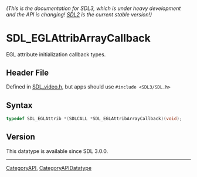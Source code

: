 ###### (This is the documentation for SDL3, which is under heavy development and the API is changing! [SDL2](https://wiki.libsdl.org/SDL2/) is the current stable version!)
# SDL_EGLAttribArrayCallback

EGL attribute initialization callback types.

## Header File

Defined in [SDL_video.h](https://github.com/libsdl-org/SDL/blob/main/include/SDL3/SDL_video.h), but apps should use `#include <SDL3/SDL.h>`

## Syntax

```c
typedef SDL_EGLAttrib *(SDLCALL *SDL_EGLAttribArrayCallback)(void);
```

## Version

This datatype is available since SDL 3.0.0.

----
[CategoryAPI](CategoryAPI), [CategoryAPIDatatype](CategoryAPIDatatype)

